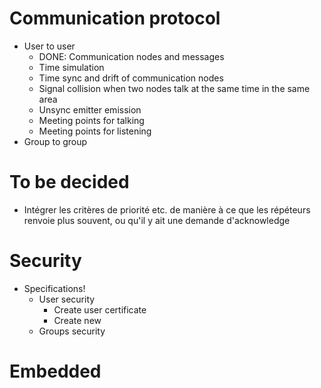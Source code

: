 # Communication protocol
- User to user
  - DONE: Communication nodes and messages
  - Time simulation
  - Time sync and drift of communication nodes 
  - Signal collision when two nodes talk at the same time in the same area
  - Unsync emitter emission
  - Meeting points for talking
  - Meeting points for listening
- Group to group

# To be decided
- Intégrer les critères de priorité etc. de manière à ce que les répéteurs renvoie plus souvent, ou qu'il y ait une demande d'acknowledge

# Security
- Specifications!
  - User security
    - Create user certificate
    - Create new
  - Groups security

# Embedded

